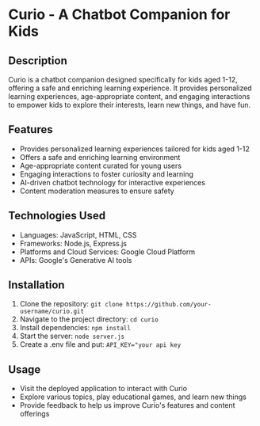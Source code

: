 # Curio - A Chatbot Companion for Kids

## Description
Curio is a chatbot companion designed specifically for kids aged 1-12, offering a safe and enriching learning experience. It provides personalized learning experiences, age-appropriate content, and engaging interactions to empower kids to explore their interests, learn new things, and have fun.

## Features
- Provides personalized learning experiences tailored for kids aged 1-12
- Offers a safe and enriching learning environment
- Age-appropriate content curated for young users
- Engaging interactions to foster curiosity and learning
- AI-driven chatbot technology for interactive experiences
- Content moderation measures to ensure safety

## Technologies Used
- Languages: JavaScript, HTML, CSS
- Frameworks: Node.js, Express.js
- Platforms and Cloud Services: Google Cloud Platform
- APIs: Google's Generative AI tools

## Installation
1. Clone the repository: `git clone https://github.com/your-username/curio.git`
2. Navigate to the project directory: `cd curio`
3. Install dependencies: `npm install`
4. Start the server: `node server.js`
5. Create a .env file and put: `API_KEY="your api key`

## Usage
- Visit the deployed application to interact with Curio
- Explore various topics, play educational games, and learn new things
- Provide feedback to help us improve Curio's features and content offerings


